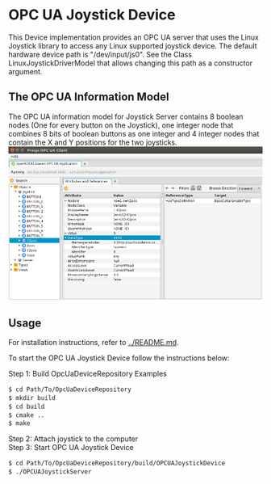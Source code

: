 # OPC UA Joystick Device

This Device implementation provides an OPC UA server that uses the Linux Joystick library to access any Linux supported joystick device. The default hardware device path is "/dev/input/js0". See the Class LinuxJoystickDriverModel that allows changing this path as a constructor argument.

## The OPC UA Information Model

The OPC UA information model for Joystick Server contains 8 boolean nodes (One for every button on the Joystick), one integer node that combines 8 bits of boolean buttons as one integer and 4 integer nodes that contain the X and Y positions for the two joysticks.
![Alt text](Joystick.png?raw=true "Joystick Server Information Model")
## Usage

For installation instructions, refer to [../README.md](../README.md).

To start the OPC UA Joystick Device follow the instructions below:

Step 1: Build OpcUaDeviceRepository Examples<br />
```sh
$ cd Path/To/OpcUaDeviceRepository
$ mkdir build
$ cd build
$ cmake ..
$ make
```
Step 2: Attach joystick to the computer<br />
Step 3: Start OPC UA Joystick Device<br />
```sh
$ cd Path/To/OpcUaDeviceRepository/build/OPCUAJoystickDevice
$ ./OPCUAJoystickServer
```

